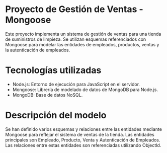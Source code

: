 # Proyecto de Gestión de Ventas - Mongoose
Este proyecto implementa un sistema de gestión de ventas para una tienda de suministros de limpieza. Se utilizan esquemas referenciados con Mongoose para modelar las entidades de empleados, productos, ventas y la autenticación de empleados.

# Tecnologías utilizadas
* Node.js: Entorno de ejecución para JavaScript en el servidor.
* Mongoose: Librería de modelado de datos de MongoDB para Node.js.
* MongoDB: Base de datos NoSQL.
# Descripción del modelo
Se han definido varios esquemas y relaciones entre las entidades mediante Mongoose para reflejar el sistema de ventas de la tienda. Las entidades principales son Empleado, Producto, Venta y Autenticación de Empleados. Las relaciones entre estas entidades son referenciadas utilizando ObjectId.